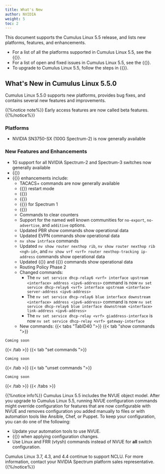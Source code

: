 ```yaml
---
title: What's New
author: NVIDIA
weight: 5
toc: 2
---
```

This document supports the Cumulus Linux 5.5 release, and lists new platforms, features, and enhancements.

- For a list of all the platforms supported in Cumulus Linux 5.5, see the {{<exlink url="www.nvidia.com/en-us/networking/ethernet-switching/hardware-compatibility-list/" text="Hardware Compatibility List (HCL)">}}.
- For a list of open and fixed issues in Cumulus Linux 5.5, see the {{<link title="Cumulus Linux 5.5 Release Notes" text="Cumulus Linux 5.5 Release Notes">}}.
- To upgrade to Cumulus Linux 5.5, follow the steps in {{<link url="Upgrading-Cumulus-Linux">}}.
<!-- vale off -->
## What's New in Cumulus Linux 5.5.0
<!-- vale on -->
Cumulus Linux 5.5.0 supports new platforms, provides bug fixes, and contains several new features and improvements.

{{%notice note%}}
Early access features are now called beta features.
{{%/notice%}}
<!--
{{%notice warning%}}
- If you configured breakout ports with NVUE commands in Cumulus Linux 5.3 and earlier, the new port configuration changes might impact your Cumulus Linux 5.5 upgrade. Refer to {{<link url="Switch-Port-Attributes/#important-upgrade-information-for-breakout-ports-and-nvue" text="Important Upgrade Information for Breakout Ports and NVUE">}} for important upgrade information.
- Cumulus Linux 5.4 package upgrade (`apt-upgrade`) does not support warm restart to complete the upgrade; performing an unsupported upgrade can result in unexpected or undesirable behavior, such as a traffic outage. Refer to {{<link url="Upgrading-Cumulus-Linux/#package-upgrade" text="Package Upgrade">}} for important information about package upgrade and warm restart.
{{%/notice%}}
-->
### Platforms

- NVIDIA SN3750-SX (100G Spectrum-2) is now generally available

### New Features and Enhancements

- 1G support for all NVIDIA Spectrum-2 and Spectrum-3 switches now generally available
- {{<link url="Precision-Time-Protocol-PTP/#ptp-profiles" text="PTP ITU-T G.8275.2 Profile">}}
  <!-- - PPS In or Out-->
- {{<link url="NVUE-Object-Model" text="NVUE">}} enhancements include:
  - TACACS+ commands are now generally available
  - {{<link url="In-Service-System-Upgrade-ISSU/#restart-mode" text="Fast, cold, and warm">}} restart mode
  - {{<link url="VLAN-aware-Bridge-Mode#mac-address-ageing" text="Bridge aging timer">}}
  - {{<link url="SyncE" text="SyncE">}}
  - {{<link url="Precision-Time-Protocol-PTP#ptp-traffic-shaping" text="PTP traffic shaping">}} for Spectrum 1
  - {{<link url="Netfilter-ACLs/#control-plane-acls" text="Control plane ACLs">}}
  - Commands to clear counters
  - Support for the named well known communities for `no-export`, `no-advertise`, and `additive` options.
  - Updated PBR show commands show operational data
  - Updated EVPN commands show operational data
  - `nv show intrface` commands
  - Updated `nv show router nexthop rib`, `nv show router nexthop rib <ngh-id>`, and `nv show vrf <vrf> router nexthop-tracking ip-address` commands show operational data
  - Updated {{<link url="Troubleshooting-BGP" text="nv show vrf <vrf> router bgp neighbor">}} and {{<link url="Troubleshooting-BGP/#show-next-hop-information" text="nv show vrf <vrf> router bgp nexthop">}} commands show operational data
  - Routing Policy Phase 2
  - Changed commands:
    - The `nv set service dhcp-relay6 <vrf> interface upstream <interface> address <ipv6-address>` command is now `nv set service dhcp-relay6 <vrf> interface upstream <interface> server-address <ipv6-address>`
    - The `nv set service dhcp-relay6 blue interface downstream <interface> address <ipv6-address>` command is now `nv set service dhcp-relay6 blue interface downstream <interface> link-address <ipv6-address>`
    - The `nv set service dhcp-relay <vrf> giaddress-interface` is now `nv set service dhcp-relay <vrf> gateway-interface`
  - New commands:
   {{< tabs "TabID40 ">}}
{{< tab "show commands ">}}

```
Coming soon
```

{{< /tab >}}
{{< tab "set commands ">}}

```
Coming soon
```

{{< /tab >}}
{{< tab "unset commands ">}}

```
Coming soon
```

{{< /tab >}}
{{< /tabs >}}
  
{{%notice info%}}
Cumulus Linux 5.5 includes the NVUE object model. After you upgrade to Cumulus Linux 5.5, running NVUE configuration commands might override configuration for features that are now configurable with NVUE and removes configuration you added manually to files or with automation tools like Ansible, Chef, or Puppet. To keep your configuration, you can do one of the following:

- Update your automation tools to use NVUE.
- {{<link url="NVUE-CLI/#configure-nvue-to-ignore-linux-files" text="Configure NVUE to ignore certain underlying Linux files">}} when applying configuration changes.
- Use Linux and FRR (vtysh) commands instead of NVUE for **all** switch configuration.

Cumulus Linux 3.7, 4.3, and 4.4 continue to support NCLU. For more information, contact your NVIDIA Spectrum platform sales representative.
{{%/notice%}}
